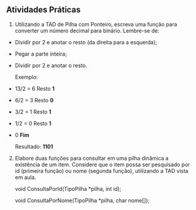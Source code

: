 ## Atividades Práticas

1. Utilizando a TAD de Pilha com Ponteiro, escreva uma função para converter um número decimal para binário. Lembre-se de:

- Dividir por 2 e anotar o resto (da direita para a esquerda);
- Pegar a parte inteira;
- Dividir por 2 e anotar o resto.

  Exemplo:

* 13/2 = 6			Resto **1**
* 6/2 = 3			Resto **0**
* 3/2 = 1			Resto **1**
* 1/2 = 0			Resto **1**
* 0				**Fim**

  Resultado: **1101**

2. Elabore duas funções para consultar em uma pilha dinâmica a existência de um item. Considere que o item possa ser pesquisado por id (primeira função) ou nome (segunda função), utilizando a TAD vista em aula.

   void ConsultaPorId(TipoPilha *pilha, int id);

   void ConsultaPorNome(TipoPilha *pilha, char nome[]);
